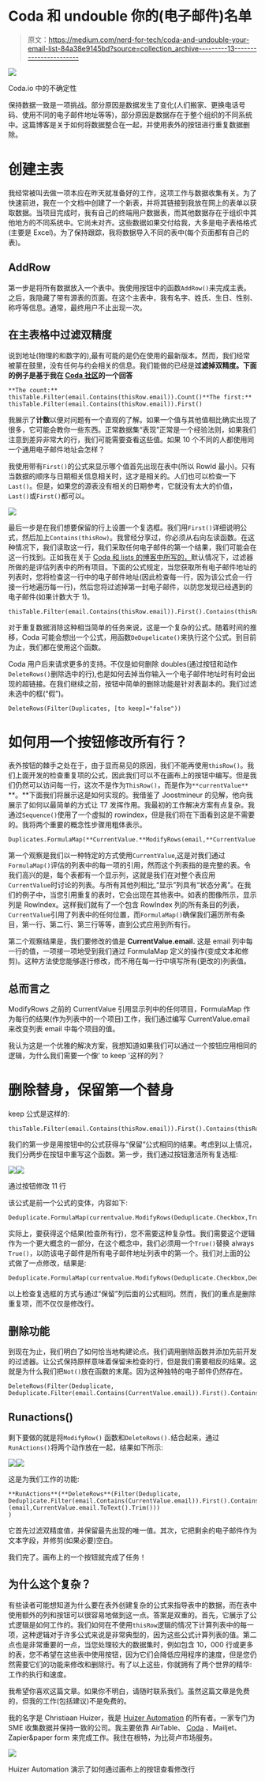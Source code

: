 # Coda 和 undouble 你的(电子邮件)名单

> 原文：<https://medium.com/nerd-for-tech/coda-and-undouble-your-email-list-84a38e9145bd?source=collection_archive---------13----------------------->

![](img/fea8eaa620627a8415ce28598509eb8f.png)

Coda.io 中的不确定性

保持数据一致是一项挑战。部分原因是数据发生了变化(人们搬家、更换电话号码、使用不同的电子邮件地址等等)，部分原因是数据存在于整个组织的不同系统中。这篇博客是关于如何将数据整合在一起，并使用表外的按钮进行重复数据删除。

# 创建主表

我经常被叫去做一项本应在昨天就准备好的工作，这项工作与数据收集有关。为了快速前进，我在一个文档中创建了一个新表，并将其链接到我放在网上的表单以获取数据。当项目完成时，我有自己的终端用户数据表，而其他数据存在于组织中其他地方的不同系统中。它尚未对齐。这些数据如果交付给我，大多是电子表格格式(主要是 Excel)。为了保持跟踪，我将数据导入不同的表中(每个页面都有自己的表)。

## AddRow

第一步是将所有数据放入一个表中。我使用按钮中的函数`AddRow()`来完成主表。之后，我隐藏了带有源表的页面。在这个主表中，我有名字、姓氏、生日、性别、称呼等信息。通常，最终用户不止出现一次。

## 在主表格中过滤双精度

说到地址(物理的和数字的),最有可能的是仍在使用的最新版本。然而，我们经常被蒙在鼓里，没有任何与约会相关的信息。我们能做的已经是**过滤掉双精度。下面的例子是基于我在 [Coda 社区](https://community.coda.io/t/removing-duplicates-by-email-using-a-button/21966/2?u=christiaan_huizer)的一个回答**

```
**The count:** thisTable.Filter(email.Contains(thisRow.email)).Count()**The first:** thisTable.Filter(email.Contains(thisRow.email)).First()
```

我展示了**计数**以便对问题有一个直观的了解。如果一个值与其他值相比确实出现了很多，它可能会教你一些东西。正常数据集“表现”正常是一个经验法则，如果我们注意到差异非常大的行，我们可能需要查看这些值。如果 10 个不同的人都使用同一个通用电子邮件地址会怎样？

我使用带有`First()`的公式来显示哪个值首先出现在表中(所以 RowId 最小)。只有当数据的顺序与日期相关信息相关时，这才是相关的。人们也可以检查一下`Last()`。但是，如果您的源表没有相关的日期参考，它就没有太大的价值，`Last()`或`First()`都可以。

![](img/c86d729dc5d1d674d2b75fe073af0f16.png)

最后一步是在我们想要保留的行上设置一个复选框。我们用`First()`详细说明公式，然后加上`Contains(thisRow)`。我曾经分享过，你必须从右向左读函数。在这种情况下，我们读取这一行，我们采取任何电子邮件的第一个结果，我们可能会在这一行找到。正如我在关于 [Coda 和 lists 的博客中所写的，](https://huizer.medium.com/in-coda-everything-is-a-list-f13ecf8950d)默认情况下，过滤器所做的是评估列表中的所有项目。下面的公式规定，当您获取所有电子邮件地址的列表时，您将检查这一行中的电子邮件地址(因此检查每一行，因为该公式会一行接一行地遍历每一行)，然后您将过滤掉第一封电子邮件，以防您发现已经遇到的电子邮件(如果计数大于 1)。

```
thisTable.Filter(email.Contains(thisRow.email)).First().Contains(thisRow)
```

对于重复数据消除这种相当简单的任务来说，这是一个复杂的公式。随着时间的推移，Coda 可能会想出一个公式，用函数`DeDupelicate()`来执行这个公式。到目前为止，我们都在使用这个函数。

Coda 用户后来请求更多的支持。不仅是如何删除 doubles(通过按钮和动作`DeleteRows()`删除选中的行),也是如何去掉当你输入一个电子邮件地址时有时会出现的超链接。在我们继续之前，按钮中简单的删除功能是针对表副本的。我们过滤未选中的框(“假”)。

```
DeleteRows(Filter(Duplicates, [to keep]="false"))
```

# 如何用一个按钮修改所有行？

表外按钮的棘手之处在于，由于显而易见的原因，我们不能再使用`thisRow()`。我们上面开发的检查重复项的公式，因此我们可以不在画布上的按钮中编写。但是我们仍然可以访问每一行，这次不是作为`ThisRow()`，而是作为`**currentValue**` **。**下面我们将展示这是如何实现的。我借鉴了 Joostmineur 的见解，他向我展示了如何以最简单的方式让 T7 发挥作用。我最初的工作解决方案有点复杂。我通过`Sequence()`使用了一个虚拟的 rowindex，但是我们将在下面看到这是不需要的。我将两个重要的概念性步骤用粗体表示。

```
Duplicates.FormulaMap(**CurrentValue.**ModifyRows(email,**CurrentValue.email**.ToText().Trim()))
```

第一个观察是我们以一种特定的方式使用`CurrentValue`,这是对我们通过`FormulaMap()`评估的列表中的每一项的引用，然而这个列表指的是完整的表。令我们高兴的是，每个表都有一个显示列，这就是我们在对整个表应用`CurrentValue`时讨论的列表。与所有其他列相比,“显示”列具有“状态分离”。在我们的例子中，当您引用重复的表时，它会出现在其他表中。如表的图像所示，显示列是 RowIndex。这样我们就有了一个包含 RowIndex 列的所有条目的列表，`CurrentValue`引用了列表中的任何位置，而`FormulaMap()`确保我们遍历所有条目，第一行、第二行、第三行等等，直到公式应用到所有行。

第二个观察结果是，我们要修改的值是 **CurrentValue.email.** 这是 email 列中每一行的值，一项接一项地受到我们通过 FormulaMap 定义的操作(变成文本和修剪)。这种方法使您能够逐行修改，而不用在每一行中填写所有(更改的)列表值。

## 总而言之

ModifyRows 之前的 CurrentValue 引用显示列中的任何项目，FormulaMap 作为每行的结果(作为列表中的一个项目)工作，我们通过编写 CurrentValue.email 来改变列表 email 中每个项目的值。

我认为这是一个优雅的解决方案，我想知道如果我们可以通过一个按钮应用相同的逻辑，为什么我们需要一个像' to keep '这样的列？

# 删除替身，保留第一个替身

keep 公式是这样的:

```
thisTable.Filter(email.Contains(thisRow.email)).First().Contains(thisRow)
```

我们的第一步是用按钮中的公式获得与“保留”公式相同的结果。考虑到以上情况，我们分两步在按钮中重写这个函数。第一步，我们通过按钮激活所有复选框:

![](img/ffb3733f73a36e6d80866146a3ca84ca.png)![](img/74160ffe19e08d05cec2b1fadfa32726.png)

通过按钮修改 11 行

该公式是前一个公式的变体，内容如下:

```
Deduplicate.FormulaMap(currentvalue.ModifyRows(Deduplicate.Checkbox,True()))
```

实际上，要获得这个结果(检查所有行)，您不需要这种复杂性。我们需要这个逻辑作为一个更大概念的一部分，在这个概念中，我们必须用一个`True()`替换 always `True()`，以防该电子邮件是所有电子邮件地址列表中的第一个。我们对上面的公式做了一点修改，结果是:

```
Deduplicate.FormulaMap(currentvalue.ModifyRows(Deduplicate.Checkbox,Deduplicate.Filter(email.Contains(CurrentValue.email)).First().Contains(CurrentValue)))
```

以上检查复选框的方式与通过“保留”列后面的公式相同。然而，我们的重点是删除重复项，而不仅仅是修改行。

## 删除功能

到现在为止，我们明白了如何恰当地构建论点。我们调用删除函数并添加先前开发的过滤器。让公式保持原样意味着保留未检查的行，但是我们需要相反的结果。这就是为什么我们把`Not()`放在函数的末尾。因为这种独特的电子邮件仍然存在。

```
DeleteRows(Filter(Deduplicate, Deduplicate.Filter(email.Contains(CurrentValue.email)).First().Contains(CurrentValue).**Not())**)
```

## Runactions()

剩下要做的就是将`ModifyRow()` 函数和`DeleteRows().`结合起来，通过`RunActions()`将两个动作放在一起，结果如下所示:

![](img/021bda3e506a69a454e5aa6f08082f25.png)![](img/26742d01003d93323e3fb1630813d91d.png)

这是为我们工作的功能:

```
**RunActions**(**DeleteRows**(Filter(Deduplicate, Deduplicate.Filter(email.Contains(CurrentValue.email)).First().Contains(CurrentValue).Not())),Deduplicate.FormulaMap(CurrentValue.**ModifyRows**(email,CurrentValue.email.ToText().Trim()))
)
```

它首先过滤双精度值，并保留最先出现的唯一值。其次，它把剩余的电子邮件作为文本字段，并修剪(如果必要)空白。

我们完了。画布上的一个按钮就完成了任务！

## 为什么这个**复杂**？

有些读者可能想知道为什么要在表外创建复杂的公式来指导表中的数据，而在表中使用额外的列和按钮可以很容易地做到这一点。答案是双重的。首先，它展示了公式逻辑是如何工作的。我们如何在不使用`thisRow`逻辑的情况下计算列表中的每一项，这种逻辑对于许多公式来说是非常典型的，因为这些公式计算列表的值。第二点也是非常重要的一点，当您处理较大的数据集时，例如包含 10，000 行或更多的表，您不希望在这些表中使用按钮，因为它们会降低应用程序的速度，但是您仍然需要它们的功能来修改和删除行。有了以上这些，你就拥有了两个世界的精华:工作的执行和速度。

我希望你喜欢这篇文章。如果你不明白，请随时联系我们。虽然这篇文章是免费的，但我的工作(包括建议)不是免费的。

我的名字是 Christiaan Huizer，我是 [Huizer Automation](https://huizer.be/) 的所有者。一家专门为 SME 收集数据并保持一致的公司。我主要依靠 AirTable、 [Coda](https://coda.io/?r=O8dJLrFiTDS_2ttrz-1brA) 、Mailjet、Zapier&paper form 来完成工作。我住在根特，为比荷卢市场服务。

![](img/c84aa21376bb6ed9fa6b9fa290a958a4.png)

Huizer Automation 演示了如何通过画布上的按钮查看修改行
